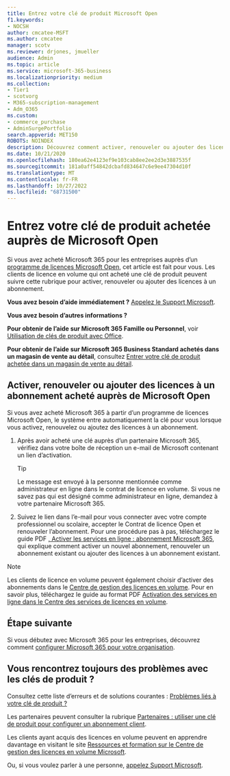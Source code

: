 ```yaml
---
title: Entrez votre clé de produit Microsoft Open
f1.keywords:
- NOCSH
author: cmcatee-MSFT
ms.author: cmcatee
manager: scotv
ms.reviewer: drjones, jmueller
audience: Admin
ms.topic: article
ms.service: microsoft-365-business
ms.localizationpriority: medium
ms.collection:
- Tier1
- scotvorg
- M365-subscription-management
- Adm_O365
ms.custom:
- commerce_purchase
- AdminSurgePortfolio
search.appverid: MET150
ROBOTS: NOINDEX
description: Découvrez comment activer, renouveler ou ajouter des licences à un abonnement Microsoft 365 pour les entreprises.
ms.date: 10/21/2020
ms.openlocfilehash: 180ea62e4123ef9e103cab8ee2ee2d3e3887535f
ms.sourcegitcommit: 181a0aff54842dcbafd834647c6e9ee47304d10f
ms.translationtype: MT
ms.contentlocale: fr-FR
ms.lasthandoff: 10/27/2022
ms.locfileid: "68731500"
---
```

# <a name="enter-your-product-key-purchased-from-microsoft-open"></a>Entrez votre clé de produit achetée auprès de Microsoft Open

Si vous avez acheté Microsoft 365 pour les entreprises auprès d’un [programme de licences Microsoft Open](https://go.microsoft.com/fwlink/p/?LinkID=613298), cet article est fait pour vous. Les clients de licence en volume qui ont acheté une clé de produit peuvent suivre cette rubrique pour activer, renouveler ou ajouter des licences à un abonnement.
  
 **Vous avez besoin d’aide immédiatement ?** [Appelez le Support Microsoft](../admin/get-help-support.md).
  
 **Vous avez besoin d’autres informations ?**

 **Pour obtenir de l’aide sur Microsoft 365 Famille ou Personnel**, voir [Utilisation de clés de produit avec Office](https://support.microsoft.com/office/12a5763a-d45c-4685-8c95-a44500213759).
  
 **Pour obtenir de l’aide sur Microsoft 365 Business Standard achetés dans un magasin de vente au détail**, consultez [Entrer votre clé de produit achetée dans un magasin de vente au détail](enter-your-product-key.md).
  
## <a name="activate-renew-or-add-licenses-to-a-subscription-purchased-from-microsoft-open"></a>Activer, renouveler ou ajouter des licences à un abonnement acheté auprès de Microsoft Open

Si vous avez acheté Microsoft 365 à partir d’un programme de licences Microsoft Open, le système entre automatiquement la clé pour vous lorsque vous activez, renouvelez ou ajoutez des licences à un abonnement.
  
1. Après avoir acheté une clé auprès d’un partenaire Microsoft 365, vérifiez dans votre boîte de réception un e-mail de Microsoft contenant un lien d’activation.

    > [!TIP]
    >  Le message est envoyé à la personne mentionnée comme administrateur en ligne dans le contrat de licence en volume. Si vous ne savez pas qui est désigné comme administrateur en ligne, demandez à votre partenaire Microsoft 365. 
  
2. Suivez le lien dans l’e-mail pour vous connecter avec votre compte professionnel ou scolaire, accepter le Contrat de licence Open et renouveler l’abonnement. Pour une procédure pas à pas, téléchargez le guide PDF [, Activer les services en ligne : abonnement Microsoft 365](https://go.microsoft.com/fwlink/p/?LinkId=618100), qui explique comment activer un nouvel abonnement, renouveler un abonnement existant ou ajouter des licences à un abonnement existant.

> [!NOTE]
> Les clients de licence en volume peuvent également choisir d’activer des abonnements dans le [Centre de gestion des licences en volume](https://go.microsoft.com/fwlink/p/?LinkID=282016). Pour en savoir plus, téléchargez le guide au format PDF [Activation des services en ligne dans le Centre des services de licences en volume](https://go.microsoft.com/fwlink/p/?LinkId=618096).
  
## <a name="whats-next"></a>Étape suivante

Si vous débutez avec Microsoft 365 pour les entreprises, découvrez comment [configurer Microsoft 365 pour votre organisation](../admin/setup/setup.md).
  
## <a name="still-having-trouble-with-product-keys"></a>Vous rencontrez toujours des problèmes avec les clés de produit ?

Consultez cette liste d’erreurs et de solutions courantes : [Problèmes liés à votre clé de produit ?](product-key-errors-and-solutions.md)
  
Les partenaires peuvent consulter la rubrique [Partenaires : utiliser une clé de produit pour configurer un abonnement client](https://support.microsoft.com/office/cf22c50f-95c9-4fa2-b959-c264de256d40).
  
Les clients ayant acquis des licences en volume peuvent en apprendre davantage en visitant le site [Ressources et formation sur le Centre de gestion des licences en volume Microsoft](https://go.microsoft.com/fwlink/p/?LinkId=618103).
  
Ou, si vous voulez parler à une personne, [appelez Support Microsoft](../admin/get-help-support.md).
